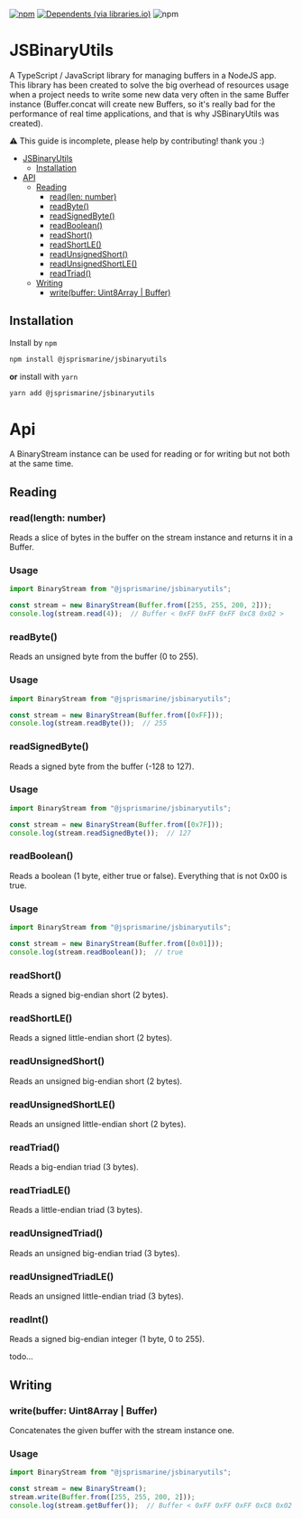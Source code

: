[![npm](https://img.shields.io/npm/v/@jsprismarine/jsbinaryutils?style=flat-square)](https://www.npmjs.com/package/@jsprismarine/jsbinaryutils)
[![Dependents (via libraries.io)](https://img.shields.io/librariesio/dependents/npm/@jsprismarine/jsbinaryutils?style=flat-square)](#)
![npm](https://img.shields.io/npm/dw/@jsprismarine/jsbinaryutils?style=flat-square)

# JSBinaryUtils
A TypeScript / JavaScript library for managing buffers in a NodeJS app.
This library has been created to solve the big overhead of resources usage when a project needs to write some new data very often in the same Buffer instance (Buffer.concat will create new Buffers, so it's really bad for the performance of real time applications, and that is why JSBinaryUtils was created).

:warning: This guide is incomplete, please help by contributing! thank you :)

- [JSBinaryUtils](#jsbinaryutils)
	- [Installation](#installation)
- [API](#api)
	- [Reading](#reading)
		- [read(len: number)](#read)
		- [readByte()](#readbyte)
		- [readSignedByte()](#readsbyte)
		- [readBoolean()](#readboolean)
		- [readShort()](#readshort)
		- [readShortLE()](#readshortle)
		- [readUnsignedShort()](#readushort)
		- [readUnsignedShortLE()](#readushortle)
		- [readTriad()](#readtriad)
	- [Writing](#writing)
		- [write(buffer: Uint8Array | Buffer)](#write)

## Installation

Install by `npm`

```sh
npm install @jsprismarine/jsbinaryutils
```

**or** install with `yarn`

```sh
yarn add @jsprismarine/jsbinaryutils
```

# Api

A BinaryStream instance can be used for reading or for writing but not both at the same time.

## Reading

### <a name="read"></a>read(length: number)

Reads a slice of bytes in the buffer on the stream instance and returns it in a Buffer.

### Usage

```typescript
import BinaryStream from "@jsprismarine/jsbinaryutils";

const stream = new BinaryStream(Buffer.from([255, 255, 200, 2]));
console.log(stream.read(4));  // Buffer < 0xFF 0xFF 0xFF 0xC8 0x02 >
```

### <a name="readbyte"></a>readByte()

Reads an unsigned byte from the buffer (0 to 255).

### Usage

```typescript
import BinaryStream from "@jsprismarine/jsbinaryutils";

const stream = new BinaryStream(Buffer.from([0xFF]));
console.log(stream.readByte());  // 255
```

### <a name="readsbyte"></a>readSignedByte()

Reads a signed byte from the buffer (-128 to 127).

### Usage

```typescript
import BinaryStream from "@jsprismarine/jsbinaryutils";

const stream = new BinaryStream(Buffer.from([0x7F]));
console.log(stream.readSignedByte());  // 127
```

### <a name="readboolean"></a>readBoolean()

Reads a boolean (1 byte, either true or false).
Everything that is not 0x00 is true.

### Usage

```typescript
import BinaryStream from "@jsprismarine/jsbinaryutils";

const stream = new BinaryStream(Buffer.from([0x01]));
console.log(stream.readBoolean());  // true
```

### <a name="readshort"></a>readShort()

Reads a signed big-endian short (2 bytes).

### <a name="readshortle"></a>readShortLE()

Reads a signed little-endian short (2 bytes).

### <a name="readushort"></a>readUnsignedShort()

Reads an unsigned big-endian short (2 bytes).

### <a name="readushortle"></a>readUnsignedShortLE()

Reads an unsigned little-endian short (2 bytes).

### <a name="readtriad"></a>readTriad()

Reads a big-endian triad (3 bytes).

### <a name="readtriadle"></a>readTriadLE()

Reads a little-endian triad (3 bytes).

### <a name="readutriad"></a>readUnsignedTriad()

Reads an unsigned big-endian triad (3 bytes).

### <a name="readutriadle"></a>readUnsignedTriadLE()

Reads an unsigned little-endian triad (3 bytes).

### <a name="readint"></a>readInt()

Reads a signed big-endian integer (1 byte, 0 to 255).

todo...

## Writing

### <a name="write"></a>write(buffer: Uint8Array | Buffer)

Concatenates the given buffer with the stream instance one.

### Usage

```typescript
import BinaryStream from "@jsprismarine/jsbinaryutils";

const stream = new BinaryStream();
stream.write(Buffer.from([255, 255, 200, 2]));
console.log(stream.getBuffer());  // Buffer < 0xFF 0xFF 0xFF 0xC8 0x02 >
```
